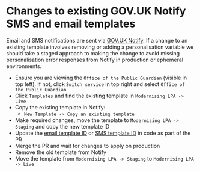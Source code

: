 # Changes to existing GOV.UK Notify SMS and email templates

Email and SMS notifications are sent via [GOV.UK Notify](https://www.notifications.service.gov.uk). If a change to an existing template involves removing or adding a personalisation variable we should take a staged approach to making the change to avoid missing personalisation error responses from Notify in production or ephemeral environments.

- Ensure you are viewing the `Office of the Public Guardian` (visible in top left). If not, click `Switch service` in top right and select `Office of the Public Guardian`
- Click `Templates` and find the existing template in `Modernising LPA -> Live`
- Copy the existing template in Notify:
  - `New Template -> Copy an existing template`
- Make required changes, move the template to `Modernising LPA -> Staging` and copy the new template ID
- Update the [email template ID](../../internal/notify/email.go) or [SMS template ID](../../internal/notify/sms.go) in code as part of the PR
- Merge the PR and wait for changes to apply on production
- Remove the old template from Notify
- Move the template from `Modernising LPA -> Staging` to `Modernising LPA -> Live`
